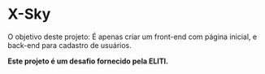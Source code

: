 # X-Sky

O objetivo deste projeto:
É apenas criar um front-end com página inicial,
e back-end para cadastro de usuários.

**Este projeto é um desafio fornecido pela ELITI.**
